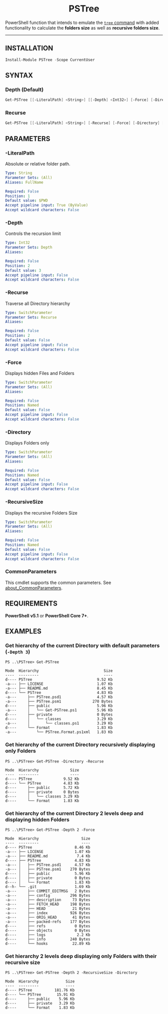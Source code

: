 <h1 align="center">PSTree</h1>

PowerShell function that intends to emulate the [`tree` command](https://docs.microsoft.com/en-us/windows-server/administration/windows-commands/tree) with added functionality to calculate the __folders size__ as well as __recursive folders size__.

---

## INSTALLATION

```powershell
Install-Module PSTree -Scope CurrentUser
```

## SYNTAX

### Depth (Default)

```powershell
Get-PSTree [[-LiteralPath] <String>] [[-Depth] <Int32>] [-Force] [-Directory] [-RecursiveSize] [<CommonParameters>]
```

### Recurse

```powershell
Get-PSTree [[-LiteralPath] <String>] [-Recurse] [-Force] [-Directory] [-RecursiveSize] [<CommonParameters>]
```

## PARAMETERS

### -LiteralPath

Absolute or relative folder path.

```yaml
Type: String
Parameter Sets: (All)
Aliases: FullName

Required: False
Position: 1
Default value: $PWD
Accept pipeline input: True (ByValue)
Accept wildcard characters: False
```

### -Depth

Controls the recursion limit

```yaml
Type: Int32
Parameter Sets: Depth
Aliases:

Required: False
Position: 2
Default value: 3
Accept pipeline input: False
Accept wildcard characters: False
```

### -Recurse

Traverse all Directory hierarchy

```yaml
Type: SwitchParameter
Parameter Sets: Recurse
Aliases:

Required: False
Position: 2
Default value: False
Accept pipeline input: False
Accept wildcard characters: False
```

### -Force

Displays hidden Files and Folders

```yaml
Type: SwitchParameter
Parameter Sets: (All)
Aliases:

Required: False
Position: Named
Default value: False
Accept pipeline input: False
Accept wildcard characters: False
```

### -Directory

Displays Folders only

```yaml
Type: SwitchParameter
Parameter Sets: (All)
Aliases:

Required: False
Position: Named
Default value: False
Accept pipeline input: False
Accept wildcard characters: False
```

### -RecursiveSize

Displays the recursive Folders Size

```yaml
Type: SwitchParameter
Parameter Sets: (All)
Aliases:

Required: False
Position: Named
Default value: False
Accept pipeline input: False
Accept wildcard characters: False
```

### CommonParameters

This cmdlet supports the common parameters. See [about_CommonParameters](http://go.microsoft.com/fwlink/?LinkID=113216).

## REQUIREMENTS

__PowerShell v5.1__ or __PowerShell Core 7+__.

## EXAMPLES

### Get hierarchy of the current Directory with default parameters (`-Depth 3`)

```
PS ..\PSTree> Get-PSTree

Mode  Hierarchy                             Size
----  ---------                             ----
d---- PSTree                             9.52 Kb
-a--- ├── LICENSE                        1.07 Kb
-a--- ├── README.md                      8.45 Kb
d---- └── PSTree                         4.83 Kb
-a---     ├── PSTree.psd1                4.57 Kb
-a---     ├── PSTree.psm1              270 Bytes
d----     ├── public                     5.96 Kb
-a---     │   └── Get-PSTree.ps1         5.96 Kb
d----     ├── private                    0 Bytes
d----     │   └── classes                3.29 Kb
-a---     │       └── classes.ps1        3.29 Kb
d----     └── Format                     1.83 Kb
-a---         └── PSTree.Format.ps1xml   1.83 Kb
```

### Get hierarchy of the current Directory recursively displaying only Folders

```
PS ..\PSTree> Get-PSTree -Directory -Recurse

Mode  Hierarchy              Size
----  ---------              ----
d---- PSTree              9.52 Kb
d---- └── PSTree          4.83 Kb
d----     ├── public      5.72 Kb
d----     ├── private     0 Bytes
d----     │   └── classes 3.29 Kb
d----     └── Format      1.83 Kb
```

### Get hierarchy of the current Directory 2 levels deep and displaying hidden Folders

```
PS ..\PSTree> Get-PSTree -Depth 2 -Force

Mode  Hierarchy                   Size
----  ---------                   ----
d---- PSTree                   8.46 Kb
-a--- ├── LICENSE              1.07 Kb
-a--- ├── README.md             7.4 Kb
d---- ├── PSTree               4.83 Kb
-a--- │   ├── PSTree.psd1      4.57 Kb
-a--- │   ├── PSTree.psm1    270 Bytes
d---- │   ├── public           5.96 Kb
d---- │   ├── private          0 Bytes
d---- │   └── Format           1.83 Kb
d--h- └── .git                 1.69 Kb
-a---     ├── COMMIT_EDITMSG   2 Bytes
-a---     ├── config         296 Bytes
-a---     ├── description     73 Bytes
-a---     ├── FETCH_HEAD     198 Bytes
-a---     ├── HEAD            21 Bytes
-a---     ├── index          926 Bytes
-a---     ├── ORIG_HEAD       41 Bytes
-a---     ├── packed-refs    177 Bytes
d----     ├── refs             0 Bytes
d----     ├── objects          0 Bytes
d----     ├── logs              2.2 Kb
d----     ├── info           240 Bytes
d----     └── hooks           22.89 Kb
```

### Get hierarchy 2 levels deep displaying only Folders with their recursive size

```
PS ..\PSTree> Get-PSTree -Depth 2 -RecursiveSize -Directory

Mode  Hierarchy            Size
----  ---------            ----
d---- PSTree          181.76 Kb
d---- └── PSTree       15.91 Kb
d----     ├── public    5.96 Kb
d----     ├── private   3.29 Kb
d----     └── Format    1.83 Kb
```
